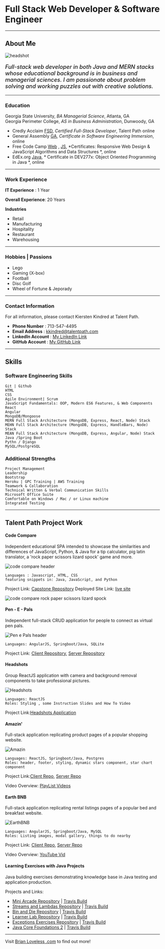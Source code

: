 # Full Stack Web Developer & Software Engineer
----------------------------------- 
## About Me

![headshot](https://github.com/BrianLoveGa/JavaPortfolio/blob/main/public/images/fc.jpg?raw=true)

<p style="font-weight: 500; font-Size: 18px;"><i>Full-stack web developer in both Java and MERN stacks whose educational background is in business and managerial sciences. I am passionate about problem solving and working puzzles out with creative solutions.</i></p>

-----------------------------------
### Education
Georgia State University, *BA Managerial Science*,  Atlanta, GA   
Georgia Perimeter College,  *AS in Business Administration*,  Dunwoody, GA 



- Credly Acclaim [FSD](https://www.youracclaim.com/badges/9c5d9183-9052-4d40-bf4e-a278fe072565/linked_in_profile), *Certified Full-Stack Developer*, Talent Path online
- General Assembly [GA](),  *Certificate in Software Engineering Immersion*,  online
- Free Code Camp [Web](https://www.freecodecamp.org/certification/fcc834d7277-a991-4083-bda5-6372b69a9f1e/responsive-web-design) , [JS](https://www.freecodecamp.org/certification/fcc834d7277-a991-4083-bda5-6372b69a9f1e/javascript-algorithms-and-data-structures), *Certificates: Responsive Web Design & JavaScript Algorithms and Data Structures *, online
- EdEx.org [Java](https://courses.edx.org/certificates/db55972a3dc0475baaccb11f82c02fa2), * Certificate in DEV277x: Object Oriented Programming in Java *, online 

-----------------------------------

### Work Experience

__IT Experience__ : 1 Year

__Overall Experience__: 20 Years

__Industries__
- Retail
- Manufacturing
- Hospitality
- Restaurant
- Warehousing

-----------------------------------

### Hobbies | Passions

- Lego
- Gaming (X-box)
- Football
- Disc Golf
- Wheel of Fortune & Jeporady

-----------------------------------

### Contact Information 
For all information, please contact Kiersten Kindred at Talent Path.

- __Phone Number__ : 713-547-4495 
- __Email Address__ : [kkindred@talentpath.com](mailto:kkindred@talentpath.com)
- __LinkedIn Account__ : [My LinkedIn Link ](https://www.linkedin.com/in/brianloveless321bl/)
- __GitHub Account__ : [My GitHub Link ](https://github.com/BrianLoveGa)

-------------------------------------

## Skills

### Software Engineering Skills
    Git | Github 
    HTML
    CSS
    Agile Environment| Scrum 
    JavaScript Fundamentals: OOP, Modern ES6 Features, & Web Components
    React 
    Angular
    MongoDB/Mongoose
    MERN Full Stack Architecture (MongoDB, Express, React, Node) Stack
    MEHN Full Stack Architecture (MongoDB, Express, HandleBars, Node) Stack
    MEAN Full Stack Architecture (MongoDB, Express, Angular, Node) Stack
    Java /Spring Boot
    Pythn / Django
    MySQL/PostgreSQL


### Additional Strengths
    Project Management
    Leadership
    Bootstrap
    Heroku | GPC Training | AWS Training
    Teamwork & Collaboration
    Technical Written & Verbal Communication Skills
    Microsoft Office Suite
    Comfortable on Windows / Mac / or Linux machine
    Integrated Testing
    
-------------------------------------

## Talent Path Project Work

#### Code Compare 

Independent educational SPA intended to showcase the similarities and differences of JavaScript, Python, & Java for a tip calculator, pig latin translator, a 'rock paper scissors lizard spock' game and more. 

![code compare header](https://github.com/BrianLoveGa/JavaPortfolio/blob/main/public/images/CCtitleCard.PNG?raw=true)

    Languages : Javascript, HTML, CSS  
    featuring snippets in: Java, JavaScript, and Python
    
Project Link: [Capstone Repository](https://github.com/BrianLoveGa/talentPathCapstone)
Deployed Site Link: [live site](https://brianlovega.github.io/talentPathCapstone/)

![code compare rock paper scissors lizard spock](https://github.com/BrianLoveGa/JavaPortfolio/blob/main/public/images/CCrpsls.PNG?raw=true)

#### Pen - E - Pals 
Independent full-stack CRUD application for people to connect as virtual pen pals.

![Pen e Pals header](https://github.com/BrianLoveGa/JavaPortfolio/blob/main/public/images/penpalslogo.png?raw=true)

    Languages: AngularJS, Springboot/Java, SQLite  
    
Project Link: [Client Repository](https://github.com/BrianLoveGa/frontend-Pen-E-Pals), [Server Repository](https://github.com/BrianLoveGa/penEpals)


#### Headshots 
Group ReactJS application with camera and background removal components to take professional pictures.

![Headshots](https://github.com/BrianLoveGa/JavaPortfolio/blob/main/public/images/HeadShotApp.png?raw=true)

    Languages: ReactJS
    Roles: Styling , some Instruction Slides and How To Video
    
Project Link:[Headshots Application](https://github.com/brianlovega/headShotsSiteforTP)

#### Amazin'  
Full-stack application replicating product pages of a popular shopping website. 

![Amazin](https://github.com/BrianLoveGa/JavaPortfolio/blob/main/public/images/star5.JPG?raw=true)

    Languages: ReactJS, Springboot/Java, Postgres
    Roles: header, footer, styling, dynamic stars component, star chart component   
    
Project Link:[Client Repo](https://github.com/Quaran-Team/client-Amazin), [Server Repo](https://github.com/Quaran-Team/server-Amazin)

Video Overview: [PlayList Videos](https://www.youtube.com/playlist?list=PLkllGfnqCkYWV6VHo8DNhgAlEBOPDykIY)

#### Earth BNB 
Full-stack application replicating rental listings pages of a popular bed and breakfast website.

![EarthBNB](https://github.com/BrianLoveGa/JavaPortfolio/blob/main/public/images/tdd.JPG?raw=true)

    Languages: AngularJS, Springboot/Java, MySQL
    Roles: Listing images, modal gallery, things to do nearby 
    
Project Link: [Client Repo](https://github.com/BrianLoveGa/client-EarthBnB), [Server Repo](https://github.com/BrianLoveGa/server-EarthBnB)

Video Overview: [YouTube Vid](https://www.youtube.com/watch?v=nQksifO4T6M&t)


#### Learning Exercises with Java Projects 
Java building exercises demonstrating knowledge base in Java testing and application production. 

Projects and Links: 
* [Mini Arcade Repository](https://github.com/BrianLoveGa/maven_simple-arcade) | [Travis Build](https://travis-ci.com/github/BrianLoveGa/maven_simple-arcade)
* [Streams and Lambdas Repository](https://github.com/BrianLoveGa/maven_streams-and-lambdas) | [Travis Build](https://travis-ci.com/github/BrianLoveGa/maven_streams-and-lambdas)
* [Bin and Die Repository](https://github.com/BrianLoveGa/Maven.diceandbin) | [Travis Build](https://travis-ci.com/github/BrianLoveGa/Maven.diceandbin)
* [Learner Lab Repository](https://github.com/BrianLoveGa/maven_learnerlab) | [Travis Build](https://travis-ci.com/github/BrianLoveGa/maven_learnerlab)
* [Exceptions Exercises Repository](https://github.com/BrianLoveGa/maven.exceptional-phone-number) | [Travis Build](https://travis-ci.com/github/BrianLoveGa/maven.exceptional-phone-number)
* [Java Core Foundations 2](https://github.com/BrianLoveGa/maven.numbers-triangles-tables) | [Travis Build](https://travis-ci.com/github/BrianLoveGa/maven.numbers-triangles-tables)



-----------------------------------

Visit [Brian Loveless .com](https://www.BrianLoveless.com) to find out more!
